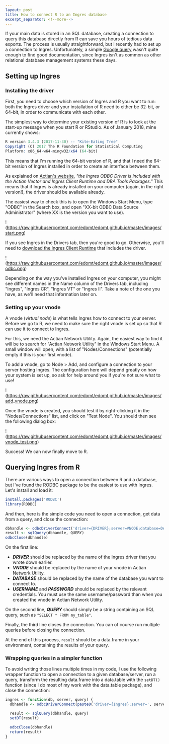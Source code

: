 ```yaml
---
layout: post
title: How to connect R to an Ingres database
excerpt_separator: <!--more-->
---
```


If your main data is stored in an SQL database, creating a connection to query this database directly from R can save you hours of tedious data exports. The process is usually straightforward, but I recently had to set up a connection to Ingres. Unfortunately, a simple [Google query](https://encrypted.google.com/search?hl=en&q=How%20to%20connect%20R%20to%20an%20Ingres%20database) wasn't quite enough to find good documentation, since Ingres isn't as common as other relational database management systems these days.

<!--more-->

## Setting up Ingres

### Installing the driver

First, you need to choose which version of Ingres and R you want to run: both the Ingres driver and your installation of R need to either be 32-bit, or 64-bit, in order to communicate with each other.

The simplest way to determine your existing version of R is to look at the start-up message when you start R or RStudio. As of January 2018, mine currently shows:

```r
R version 3.4.3 (2017-11-30) -- "Kite-Eating Tree"
Copyright (C) 2017 The R Foundation for Statistical Computing
Platform: x86_64-w64-mingw32/x64 (64-bit)
```

This means that I'm running the 64-bit version of R, and that I need the 64-bit version of Ingres installed in order to create an interface between them.

As explained on [Actian's website](http://esd.actian.com/product/drivers), *"the Ingres ODBC Driver is included with the Actian Vector and Ingres Client Runtime and DBA Tools Packages."* This means that if Ingres is already installed on your computer (again, in the right version!), the driver should be available already.

The easiest way to check this is to open the Windows Start Menu, type "ODBC" in the Search box, and open "XX-bit ODBC Data Source Administrator" (where XX is the version you want to use).

!(https://raw.githubusercontent.com/edomt/edomt.github.io/master/images/start.png)

If you see Ingres in the Drivers tab, then you're good to go. Otherwise, you'll need to [download the Ingres Client Runtime](http://esd.actian.com/product/drivers) that includes the driver.

!(https://raw.githubusercontent.com/edomt/edomt.github.io/master/images/odbc.png)

Depending on the way you've installed Ingres on your computer, you might see different names in the Name column of the Drivers tab, including "Ingres", "Ingres CR", "Ingres VT" or "Ingres II". Take a note of the one you have, as we'll need that information later on.


### Setting up your vnode

A vnode (*virtual node*) is what tells Ingres how to connect to your server. Before we go to R, we need to make sure the right vnode is set up so that R can use it to connect to Ingres.

For this, we need the Actian Network Utility. Again, the easiest way to find it will be to search for "Actian Network Utility" in the Windows Start Menu. A small window will open, with a list of "Nodes/Connections" (potentially empty if this is your first vnode).

To add a vnode, go to Node > Add, and configure a connection to your server hosting Ingres. The configuration here will depend greatly on how your system is set up, so ask for help around you if you're not sure what to use!

!(https://raw.githubusercontent.com/edomt/edomt.github.io/master/images/add_vnode.png)

Once the vnode is created, you should test it by right-clicking it in the "Nodes/Connections" list, and click on "Test Node". You should then see the following dialog box:

!(https://raw.githubusercontent.com/edomt/edomt.github.io/master/images/vnode_test.png)

Success! We can now finally move to R.


## Querying Ingres from R

There are various ways to open a connection between R and a database, but I've found the RODBC package to be the easiest to use with Ingres. Let's install and load it:

```r
install.packages('RODBC')
library(RODBC)
```

And then, here is the simple code you need to open a connection, get data from a query, and close the connection:

```r
dbhandle <- odbcDriverConnect('driver={DRIVER};server=VNODE;database=DATABASE;uid=USERNAME;pwd=PASSWORD'))
result <- sqlQuery(dbhandle, QUERY)
odbcClose(dbhandle)
```

On the first line:

* ***DRIVER*** should be replaced by the name of the Ingres driver that you wrote down earlier.
* ***VNODE*** should be replaced by the name of your vnode in Actian Network Utility.
* ***DATABASE*** should be replaced by the name of the database you want to connect to.
* ***USERNAME*** and ***PASSWORD*** should be replaced by the relevant credentials. You must use the same username/password than when you created the vnode in Actian Network Utility.

On the second line, ***QUERY*** should simply be a string containing an SQL query, such as `"SELECT * FROM my_table"`.

Finally, the third line closes the connection. You can of course run multiple queries before closing the connection.

At the end of this process, `result` should be a data.frame in your environment, containing the results of your query.


### Wrapping queries in a simpler function

To avoid writing those lines multiple times in my code, I use the following wrapper function to open a connection to a given database/server, run a query, transform the resulting data.frame into a data.table with the `setDT()` function (since I do most of my work with the data.table package), and close the connection:

```r
ingres <- function(db, server, query) {
  dbhandle <- odbcDriverConnect(paste0('driver={Ingres};server=', server, ';database=', db, ';uid=USERNAME;pwd=PASSWORD')) # Don't forget to replace USERNAME and PASSWORD here!

  result <- sqlQuery(dbhandle, query)
  setDT(result)

  odbcClose(dbhandle)
  return(result)
}
```

